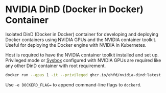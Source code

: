 # NVIDIA DinD (Docker in Docker) Container

Isolated DinD (Docker in Docker) container for developing and deploying Docker containers using NVIDIA GPUs and the NVIDIA container toolkit. Useful for deploying the Docker engine with NVIDIA in Kubernetes.

Host is required to have the NVIDIA container toolkit installed and set up. Privileged mode or [Sysbox](https://github.com/nestybox/sysbox) configured with NVIDIA GPUs are required like any other DinD container with root requirement.

```bash
docker run --gpus 1 -it --privileged ghcr.io/ehfd/nvidia-dind:latest
```

Use `-e DOCKERD_FLAG=` to append command-line flags to `dockerd`.
